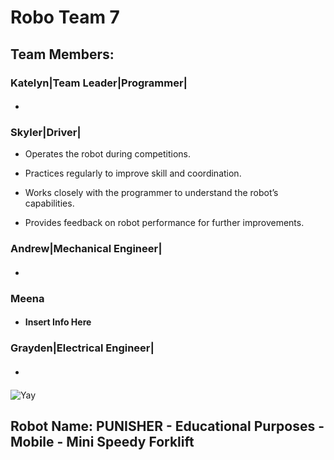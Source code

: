 # **Robo Team 7**

## Team Members:
### Katelyn|Team Leader|Programmer|
* #### 
### Skyler|Driver|
* Operates the robot during competitions.
  
* Practices regularly to improve skill and coordination.
  
* Works closely with the programmer to understand the robot’s capabilities.
  
* Provides feedback on robot performance for further improvements.
  
### Andrew|Mechanical Engineer|
* #### 
### Meena
* #### Insert Info Here
### Grayden|Electrical Engineer|
* #### 

![Yay](https://assets.stickpng.com/images/580b57fbd9996e24bc43bdfa.png)

## Robot Name: PUNISHER - Educational Purposes - Mobile - Mini Speedy Forklift
